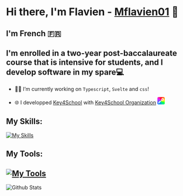 # Hi there, I'm Flavien - [Mflavien01](https://github.com/Mflavien01) 👋
## I'm French 🇫🇷

## I'm enrolled in a two-year post-baccalaureate course that is intensive for students, and I develop software in my spare💻
- 👨‍💻 I’m currently working on `Typescript`, `Svelte` and `css`!
<!-- - 🔍 I’m currently learning `Svelte` and `C++` -->

- 🌐 I developped [Key4School](https://key4school.com/) with [Key4School Organization](https://github.com/Key4School) <img  alt="key4school" height="20px" src="https://github.com/Key4School/Key4School/blob/main/static/image/logo/favicon.png" />

## My Skills:
[![My Skills](https://skillicons.dev/icons?i=arduino,bash,css,flask,figma,firebase,html,js,jquery,mongodb,mysql,nodejs,php,py,raspberrypi,regex,react,selenium,svelte,tailwind,vercel,vite,vue&theme=dark)](https://github.com/Mflavien01)

## My Tools:

[![My Tools](https://skillicons.dev/icons?i=atom,codepen,github,heroku,netlify,stackoverflow,vscode&theme=dark)](https://github.com/Mflavien01)
---


<a href="https://github.com/Mflavien01"><img align="left" alt="Github Stats" src="https://github-readme-stats.vercel.app/api?username=Mflavien01&layout=compact&custom_title=Mflavien01's GitHub Stats&show_icons=true&title_color=f0f&icon_color=ff0&text_color=9f9f9f&bg_color=0d1117" /></a>
<a href="https://github-readme-stats.vercel.app/api?username=Mflavien01&layout=compact&custom_title=Mflavien01%27s%20GitHub%20Stats&show_icons=true&title_color=f0f&icon_color=ff0&text_color=9f9f9f&bg_color=0d1117"  /></a>


